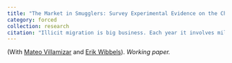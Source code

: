 ```yaml
---
title: "The Market in Smugglers: Survey Experimental Evidence on the Choice of Coyotes in Guatemala"
category: forced
collection: research
citation: "Illicit migration is big business. Each year it involves millions of potential migrants, many of whom hire human smugglers to facilitate perilous journeys. Yet very little is known about this illicit market or how migrants choose who to hire. Faced with very high costs and uncertain prospects of making it to their target destination, migrants face a high-stakes, complex choice when identifying a smuggler to work with. In this paper, we provide descriptive evidence on how the market for coyotes (i.e. human smugglers in Latin America) works and survey experimental evidence on the key dimensions impacting the choice of which coyote to hire. Our forced choice experiment allows us to isolate the impact of referrals, reputation, reliability, safety, and price on this high-stakes choice. Our evidence draws on two original sources: a panel survey of deportees from the U.S. to Guatemala and a recent household survey (n=1,500). We find that referrals and a reputation for successful, safe journeys are key drivers when choosing a smuggler. We also find that respondents are unresponsive to price, which provides more solid micro-foundations for recent findings elsewhere that hardening borders raises the cost of migration but fails to reduce its incidence."
---
```


(With [Mateo Villamizar](https://mateovillamizarchaparro.github.io/) and [Erik Wibbels](https://web.sas.upenn.edu/ewibbels/)). *Working paper.*  